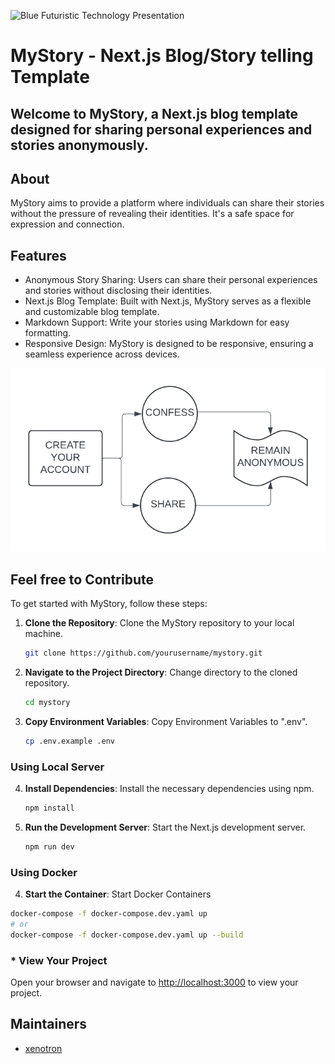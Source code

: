 ![Blue Futuristic Technology Presentation](https://github.com/Sayak-Bhunia/mystory/assets/110457746/fbf14e0d-7be7-4866-a0a2-c318e3e8eca9)

# MyStory - Next.js Blog/Story telling Template

## Welcome to MyStory, a Next.js blog template designed for sharing personal experiences and stories anonymously.

## About

MyStory aims to provide a platform where individuals can share their stories without the pressure of revealing their identities. It's a safe space for expression and connection.

## Features

-   Anonymous Story Sharing: Users can share their personal experiences and stories without disclosing their identities.
-   Next.js Blog Template: Built with Next.js, MyStory serves as a flexible and customizable blog template.
-   Markdown Support: Write your stories using Markdown for easy formatting.
-   Responsive Design: MyStory is designed to be responsive, ensuring a seamless experience across devices.

![MyStory Flowchart](/public/gssoc.png)

## Feel free to Contribute

To get started with MyStory, follow these steps:

1. **Clone the Repository**: Clone the MyStory repository to your local machine.
    ```bash
    git clone https://github.com/yourusername/mystory.git
    ```
2. **Navigate to the Project Directory**: Change directory to the cloned repository.
    ```bash
    cd mystory
    ```
3. **Copy Environment Variables**: Copy Environment Variables to ".env".
    ```bash
    cp .env.example .env
    ```

### Using Local Server

4. **Install Dependencies**: Install the necessary dependencies using npm.
    ```bash
    npm install
    ```
5. **Run the Development Server**: Start the Next.js development server.
    ```bash
    npm run dev
    ```

### Using Docker

4. **Start the Container**: Start Docker Containers

```bash
docker-compose -f docker-compose.dev.yaml up
# or
docker-compose -f docker-compose.dev.yaml up --build
```

### \* View Your Project

Open your browser and navigate to [http://localhost:3000](http://localhost:3000) to view your project.

## Maintainers

-   [xenotron](https://github.com/Sayak-Bhunia)
